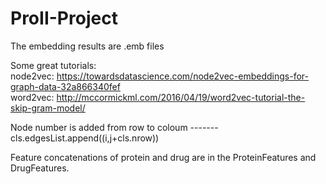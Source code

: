 # ProII-Project

The embedding results are .emb files

Some great tutorials:                      
node2vec: https://towardsdatascience.com/node2vec-embeddings-for-graph-data-32a866340fef            
word2vec: http://mccormickml.com/2016/04/19/word2vec-tutorial-the-skip-gram-model/

Node number is added from row to coloum ------- cls.edgesList.append((i,j+cls.nrow))

Feature concatenations of protein and drug are in the ProteinFeatures and DrugFeatures.
